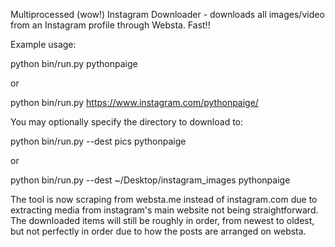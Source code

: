 Multiprocessed (wow!) Instagram Downloader - downloads all images/video from an
Instagram profile through Websta. Fast!!


Example usage:


python bin/run.py pythonpaige

or

python bin/run.py https://www.instagram.com/pythonpaige/




You may optionally specify the directory to download to:


python bin/run.py --dest pics pythonpaige

or

python bin/run.py --dest ~/Desktop/instagram_images pythonpaige


The tool is now scraping from websta.me instead of instagram.com due to
extracting media from instagram's main website not being straightforward.
The downloaded items will still be roughly in order, from newest to oldest,
but not perfectly in order due to how the posts are arranged on websta.